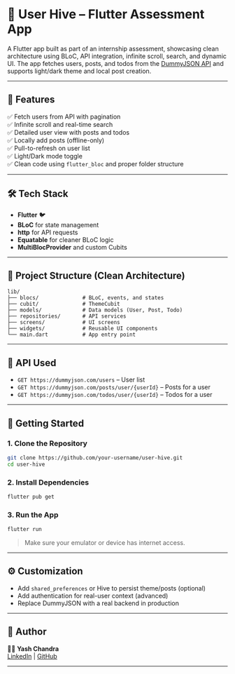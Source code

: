 # 🐝 User Hive – Flutter Assessment App

A Flutter app built as part of an internship assessment, showcasing clean architecture using BLoC, API integration, infinite scroll, search, and dynamic UI. The app fetches users, posts, and todos from the [DummyJSON API](https://dummyjson.com) and supports light/dark theme and local post creation.

---

## 📱 Features

✅ Fetch users from API with pagination  
✅ Infinite scroll and real-time search  
✅ Detailed user view with posts and todos  
✅ Locally add posts (offline-only)  
✅ Pull-to-refresh on user list  
✅ Light/Dark mode toggle  
✅ Clean code using `flutter_bloc` and proper folder structure

---

## 🛠️ Tech Stack

- **Flutter** 🐦
- **BLoC** for state management
- **http** for API requests
- **Equatable** for cleaner BLoC logic
- **MultiBlocProvider** and custom Cubits

---

## 📂 Project Structure (Clean Architecture)

```
lib/
├── blocs/              # BLoC, events, and states
├── cubit/              # ThemeCubit
├── models/             # Data models (User, Post, Todo)
├── repositories/       # API services
├── screens/            # UI screens
├── widgets/            # Reusable UI components
└── main.dart           # App entry point
```

---

## 🔌 API Used

- `GET https://dummyjson.com/users` – User list  
- `GET https://dummyjson.com/posts/user/{userId}` – Posts for a user  
- `GET https://dummyjson.com/todos/user/{userId}` – Todos for a user  

---

## 🚀 Getting Started

### 1. Clone the Repository

```bash
git clone https://github.com/your-username/user-hive.git
cd user-hive
```

### 2. Install Dependencies

```bash
flutter pub get
```

### 3. Run the App

```bash
flutter run
```

> Make sure your emulator or device has internet access.

---

## ⚙️ Customization

- Add `shared_preferences` or Hive to persist theme/posts (optional)
- Add authentication for real-user context (advanced)
- Replace DummyJSON with a real backend in production

---

## 🙌 Author

👨‍💻 **Yash Chandra**  
[LinkedIn](https://www.linkedin.com/in/yash-chandra-b27748262/) | [GitHub](https://github.com/WhyC03)

---